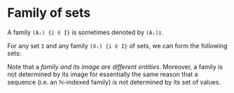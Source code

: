 # Family of sets



A family `(Aᵢ) {i ∈ I}` is sometimes denoted by `(Aᵢ)ɪ`.

For any set `I` and any family `(Xᵢ) {i ∈ I}` of sets, we can form the following sets:


Note that a *family and its image are different entities*. Moreover, a family is not determined by its image for essentially the same reason that a sequence (i.e. an ℕ-indexed family) is not determined by its set of values.
